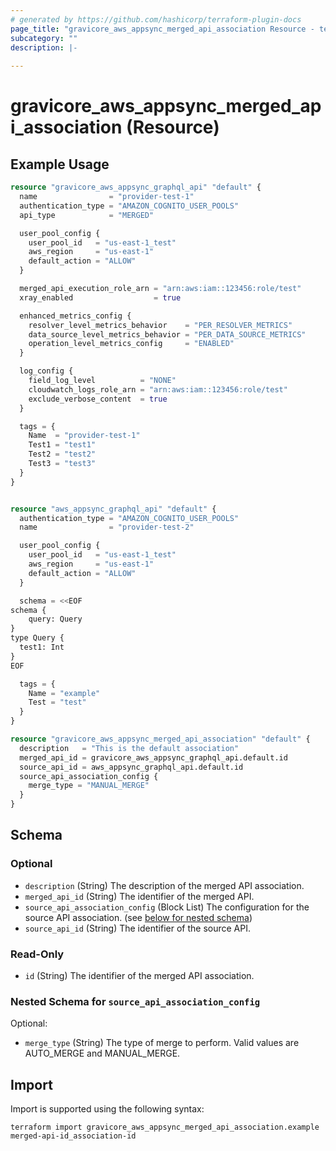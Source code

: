 ```yaml
---
# generated by https://github.com/hashicorp/terraform-plugin-docs
page_title: "gravicore_aws_appsync_merged_api_association Resource - terraform-provider-gravicore"
subcategory: ""
description: |-
  
---
```


# gravicore_aws_appsync_merged_api_association (Resource)



## Example Usage

```terraform
resource "gravicore_aws_appsync_graphql_api" "default" {
  name                = "provider-test-1"
  authentication_type = "AMAZON_COGNITO_USER_POOLS"
  api_type            = "MERGED"

  user_pool_config {
    user_pool_id   = "us-east-1_test"
    aws_region     = "us-east-1"
    default_action = "ALLOW"
  }

  merged_api_execution_role_arn = "arn:aws:iam::123456:role/test"
  xray_enabled                  = true

  enhanced_metrics_config {
    resolver_level_metrics_behavior    = "PER_RESOLVER_METRICS"
    data_source_level_metrics_behavior = "PER_DATA_SOURCE_METRICS"
    operation_level_metrics_config     = "ENABLED"
  }

  log_config {
    field_log_level          = "NONE"
    cloudwatch_logs_role_arn = "arn:aws:iam::123456:role/test"
    exclude_verbose_content  = true
  }

  tags = {
    Name  = "provider-test-1"
    Test1 = "test1"
    Test2 = "test2"
    Test3 = "test3"
  }
}


resource "aws_appsync_graphql_api" "default" {
  authentication_type = "AMAZON_COGNITO_USER_POOLS"
  name                = "provider-test-2"

  user_pool_config {
    user_pool_id   = "us-east-1_test"
    aws_region     = "us-east-1"
    default_action = "ALLOW"
  }

  schema = <<EOF
schema {
    query: Query
}
type Query {
  test1: Int
}
EOF

  tags = {
    Name = "example"
    Test = "test"
  }
}

resource "gravicore_aws_appsync_merged_api_association" "default" {
  description   = "This is the default association"
  merged_api_id = gravicore_aws_appsync_graphql_api.default.id
  source_api_id = aws_appsync_graphql_api.default.id
  source_api_association_config {
    merge_type = "MANUAL_MERGE"
  }
}
```

<!-- schema generated by tfplugindocs -->
## Schema

### Optional

- `description` (String) The description of the merged API association.
- `merged_api_id` (String) The identifier of the merged API.
- `source_api_association_config` (Block List) The configuration for the source API association. (see [below for nested schema](#nestedblock--source_api_association_config))
- `source_api_id` (String) The identifier of the source API.

### Read-Only

- `id` (String) The identifier of the merged API association.

<a id="nestedblock--source_api_association_config"></a>
### Nested Schema for `source_api_association_config`

Optional:

- `merge_type` (String) The type of merge to perform. Valid values are AUTO_MERGE and MANUAL_MERGE.

## Import

Import is supported using the following syntax:

```shell
terraform import gravicore_aws_appsync_merged_api_association.example merged-api-id_association-id
```
